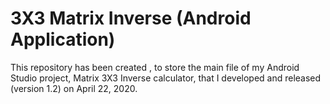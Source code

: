 # 3X3 Matrix Inverse (Android Application) 
This repository has been created , to store the main file of my Android Studio project, Matrix 3X3 Inverse calculator, that I developed and released (version 1.2) on April 22, 2020.
